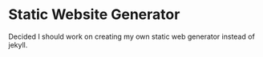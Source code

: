 # Static Website Generator
Decided I should work on creating my own static web generator instead of jekyll.
